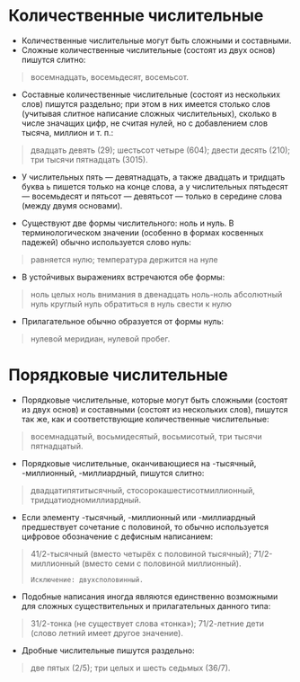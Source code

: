 # Количественные числительные

- Количественные числительные могут быть сложными и составными.
- Сложные количественные числительные (состоят из двух основ) пишутся слитно:
> восемнадцать, восемьдесят, восемьсот.
- Составные количественные числительные (состоят из нескольких слов) пишутся раздельно; при этом в них имеется столько слов (учитывая слитное написание сложных числительных), сколько в числе значащих цифр, не считая нулей, но с добавлением слов тысяча, миллион и т. п.:
> двадцать девять (29); шестьсот четыре (604); двести десять (210); три тысячи пятнадцать (3015).

- У числительных пять — девятнадцать, а также двадцать и тридцать буква ь пишется только на конце слова, а у числительных пятьдесят — восемьдесят и пятьсот — девятьсот — только в середине слова (между двумя основами).

- Существуют две формы числительного: ноль и нуль. В терминологическом значении (особенно в формах косвенных падежей) обычно используется слово нуль:
> равняется нулю; температура держится на нуле
- В устойчивых выражениях встречаются обе формы:
> ноль целых 
> ноль внимания 
> в двенадцать ноль-ноль
> абсолютный нуль 
> круглый нуль 
> обратиться в нуль 
> свести к нулю

- Прилагательное обычно образуется от формы нуль:
> нулевой меридиан, нулевой пробег.

# Порядковые числительные

- Порядковые числительные, которые могут быть сложными (состоят из двух основ) и составными (состоят из нескольких слов), пишутся так же, как и соответствующие количественные числительные:
> восемнадцатый, восьмидесятый, восьмисотый, три тысячи пятнадцатый.
- Порядковые числительные, оканчивающиеся на -тысячный, -миллионный, -миллиардный, пишутся слитно:
> двадцатипятитысячный, стосорокашестисотмиллионный, тридцатиодномиллиардный.
- Если элементу -тысячный, -миллионный или -миллиардный предшествует сочетание с половиной, то обычно используется цифровое обозначение с дефисным написанием:
> 41/2-тысячный (вместо четырёх с половиной тысячный); 71/2-миллионный (вместо семи с половиной миллионный).
>
>     Исключение: двухсполовинный.
>
- Подобные написания иногда являются единственно возможными для сложных существительных и прилагательных данного типа:
> З1/2-тонка (не существует слова «тонка»); 71/2-летние дети (слово летний имеет другое значение).

- Дробные числительные пишутся раздельно:
> две пятых (2/5); три целых и шесть седьмых (З6/7).
